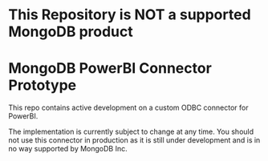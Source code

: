 # This Repository is NOT a supported MongoDB product

MongoDB PowerBI Connector Prototype
===================================

This repo contains active development on a custom ODBC connector for PowerBI.

The implementation is currently subject to change at any time. You should not use this connector in production as it is still under development and is in no way supported by MongoDB Inc. 
